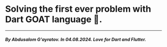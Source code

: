 # Solving the first ever problem with Dart GOAT language 🐐.

---

##### By Abdusalom G'ayratov. In 04.08.2024. **Love for Dart and Flutter**.
